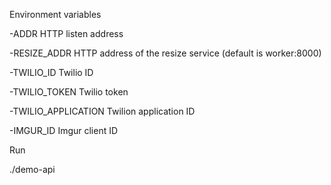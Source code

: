 
Environment variables


-ADDR HTTP listen address

-RESIZE_ADDR HTTP address of the resize service (default is worker:8000)

-TWILIO_ID Twilio ID

-TWILIO_TOKEN Twilio token

-TWILIO_APPLICATION Twilion application ID

-IMGUR_ID Imgur client ID


Run

./demo-api
